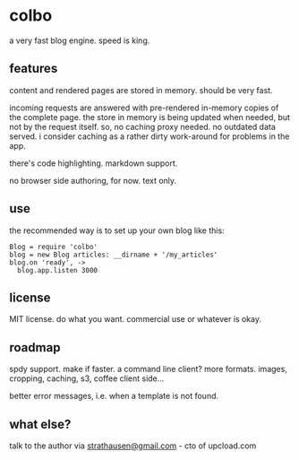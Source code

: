 # colbo

a very fast blog engine. speed is king.

## features

content and rendered pages are stored in memory. should be very fast.

incoming requests are answered with pre-rendered in-memory copies of the
complete page. the store in memory is being updated when needed, but not by
the request itself. so, no caching proxy needed. no outdated data served.
i consider caching as a rather dirty work-around for problems in the app.

there's code highlighting. markdown support.

no browser side authoring, for now. text only.

## use

the recommended way is to set up your own blog like this:

    Blog = require 'colbo'
    blog = new Blog articles: __dirname + '/my_articles'
    blog.on 'ready', ->
      blog.app.listen 3000

## license

MIT license. do what you want. commercial use or whatever is okay.

## roadmap

spdy support. make if faster. a command line client? more formats.
images, cropping, caching, s3, coffee client side...

better error messages, i.e. when a template is not found.

## what else?

talk to the author via strathausen@gmail.com - cto of upcload.com
